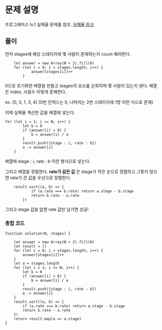 # 문제 설명

프로그래머스 lv.1 실패율 문제를 참조.
[실패율 링크](https://school.programmers.co.kr/learn/courses/30/lessons/42889)

## 풀이

먼저 stages에 해당 스테이지에 몇 사람이 존재하는지 count 해야한다.

```
    let answer = new Array(N + 2).fill(0)
    for (let i = 0; i < stages.length; i++) {
            answer[stages[i]]++
        }
```        

0으로 초기화한 배열을 만들고 stages의 요소를 순회하며 몇 사람이 있는지 센다.
배열은 index, 사람수 이렇게 존재한다.
    
ex. [0, 0, 1, 3, 4] (0번 인덱스는 0, 나머지는 2번 스테이지에 1명 이런 식으로 존재)

이제 실패율 계산한 값을 배열에 넣는다.

```
for (let i = 1; i <= N; i++) {
        let b = 0
        if (answer[i] > 0) {
            b = answer[i] / a
        }
        result.push({stage : i, rate : b})
        a -= answer[i]
    }
```

배열에 stage : i, rate : b 이런 형식으로 넣는다.

그리고 배열을 정렬한다.
**rate가 같은 값** 은 stage가 작은 순으로 정렬하고 그렇지 않으면 rate가 큰 값을 우선으로 정렬한다.

```
    result.sort((a, b) => {
            if (a.rate === b.rate) return a.stage - b.stage
            return b.rate - a.rate
        })
```
그리고 stage 값을 없앤 rate 값만 남기면 성공!

### 총합 코드

```
function solution(N, stages) {
    
    let answer = new Array(N + 2).fill(0)
    let result = []
    for (let i = 0; i < stages.length; i++) {
        answer[stages[i]]++
    }
    let a = stages.length
    for (let i = 1; i <= N; i++) {
        let b = 0
        if (answer[i] > 0) {
            b = answer[i] / a
        }
        result.push({stage : i, rate : b})
        a -= answer[i]
    }
    result.sort((a, b) => {
        if (a.rate === b.rate) return a.stage - b.stage
        return b.rate - a.rate
    })
    return result.map(a => a.stage)
}
```